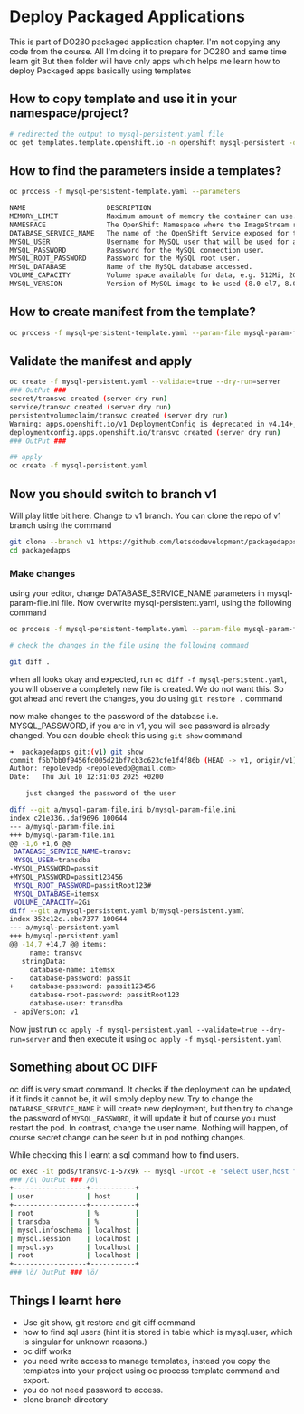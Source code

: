 # Deploy Packaged Applications

This is part of DO280 packaged application chapter. I'm not copying any code from the course.
All I'm doing it to prepare for DO280 and same time learn git
But then folder will have only apps which helps me learn how to deploy Packaged apps basically using templates

## How to copy template and use it in your namespace/project?

```bash
# redirected the output to mysql-persistent.yaml file
oc get templates.template.openshift.io -n openshift mysql-persistent -o yaml > mysql-persistent.yaml
```

## How to find the parameters inside a templates?

```bash
oc process -f mysql-persistent-template.yaml --parameters

NAME                    DESCRIPTION                                                             GENERATOR           VALUE
MEMORY_LIMIT            Maximum amount of memory the container can use.                                             512Mi
NAMESPACE               The OpenShift Namespace where the ImageStream resides.                                      openshift
DATABASE_SERVICE_NAME   The name of the OpenShift Service exposed for the database.                                 mysql
MYSQL_USER              Username for MySQL user that will be used for accessing the database.   expression          user[A-Z0-9]{3}
MYSQL_PASSWORD          Password for the MySQL connection user.                                 expression          [a-zA-Z0-9]{16}
MYSQL_ROOT_PASSWORD     Password for the MySQL root user.                                       expression          [a-zA-Z0-9]{16}
MYSQL_DATABASE          Name of the MySQL database accessed.                                                        sampledb
VOLUME_CAPACITY         Volume space available for data, e.g. 512Mi, 2Gi.                                           1Gi
MYSQL_VERSION           Version of MySQL image to be used (8.0-el7, 8.0-el8, or latest).                            8.0-el8
```

## How to create manifest from the template?

```bash
oc process -f mysql-persistent-template.yaml --param-file mysql-param-file.ini -o yaml > mysql-persistent.yaml
```

## Validate the manifest and apply

```bash
oc create -f mysql-persistent.yaml --validate=true --dry-run=server
### OutPut ###
secret/transvc created (server dry run)
service/transvc created (server dry run)
persistentvolumeclaim/transvc created (server dry run)
Warning: apps.openshift.io/v1 DeploymentConfig is deprecated in v4.14+, unavailable in v4.10000+
deploymentconfig.apps.openshift.io/transvc created (server dry run)
### OutPut ###

## apply
oc create -f mysql-persistent.yaml
```

## Now you should switch to branch v1

Will play little bit here. Change to v1 branch. You can clone the repo of v1 branch using the command

```bash
git clone --branch v1 https://github.com/letsdodevelopment/packagedapps.git
cd packagedapps
```

### Make changes

using your editor, change DATABASE_SERVICE_NAME parameters in mysql-param-file.ini file. Now overwrite
mysql-persistent.yaml, using the following command

```bash
oc process -f mysql-persistent-template.yaml --param-file mysql-param-file.ini -o yaml > mysql-persistent.yaml

# check the changes in the file using the following command

git diff .
```

when all looks okay and expected, run `oc diff -f mysql-persistent.yaml`, you will observe a completely new file is created. We do not want this. So got ahead and revert the changes, you do using `git restore .` command

now make changes to the password of the database i.e. MYSQL_PASSWORD, if you are in v1, you will see password is already changed. You can double check this using `git show` command

```bash
➜  packagedapps git:(v1) git show
commit f5b7bb0f9456fc005d21bf7cb3c623cfe1f4f86b (HEAD -> v1, origin/v1)
Author: repolevedp <repolevedp@gmail.com>
Date:   Thu Jul 10 12:31:03 2025 +0200

    just changed the password of the user

diff --git a/mysql-param-file.ini b/mysql-param-file.ini
index c21e336..daf9696 100644
--- a/mysql-param-file.ini
+++ b/mysql-param-file.ini
@@ -1,6 +1,6 @@
 DATABASE_SERVICE_NAME=transvc
 MYSQL_USER=transdba
-MYSQL_PASSWORD=passit
+MYSQL_PASSWORD=passit123456
 MYSQL_ROOT_PASSWORD=passitRoot123#
 MYSQL_DATABASE=itemsx
 VOLUME_CAPACITY=2Gi
diff --git a/mysql-persistent.yaml b/mysql-persistent.yaml
index 352c12c..ebe7377 100644
--- a/mysql-persistent.yaml
+++ b/mysql-persistent.yaml
@@ -14,7 +14,7 @@ items:
     name: transvc
   stringData:
     database-name: itemsx
-    database-password: passit
+    database-password: passit123456
     database-root-password: passitRoot123
     database-user: transdba
 - apiVersion: v1
```

Now just run `oc apply -f mysql-persistent.yaml --validate=true --dry-run=server` and then execute it using `oc apply -f mysql-persistent.yaml`

## Something about OC DIFF

oc diff is very smart command. It checks if the deployment can be updated, if it finds it cannot be, it will simply deploy new.
Try to change the `DATABASE_SERVICE_NAME` it will create new deployment, but then try to change the password of `MYSQL_PASSWORD`, it will update it
but of course you must restart the pod. In contrast, change the user name. Nothing will happen, of course secret change can be seen but in pod nothing changes.

While checking this I learnt a sql command how to find users.

```bash
oc exec -it pods/transvc-1-57x9k -- mysql -uroot -e "select user,host from mysql.user;"
### /ö\ OutPut ### /ö\
+------------------+-----------+
| user             | host      |
+------------------+-----------+
| root             | %         |
| transdba         | %         |
| mysql.infoschema | localhost |
| mysql.session    | localhost |
| mysql.sys        | localhost |
| root             | localhost |
+------------------+-----------+
### \ö/ OutPut ### \ö/
```

## Things I learnt here

- Use git show, git restore and git diff command
- how to find sql users (hint it is stored in table which is mysql.user, which is singular for unknown reasons.)
- oc diff works
- you need write access to manage templates, instead you copy the templates into your project using oc process template command and export.
- you do not need password to access.
- clone branch directory